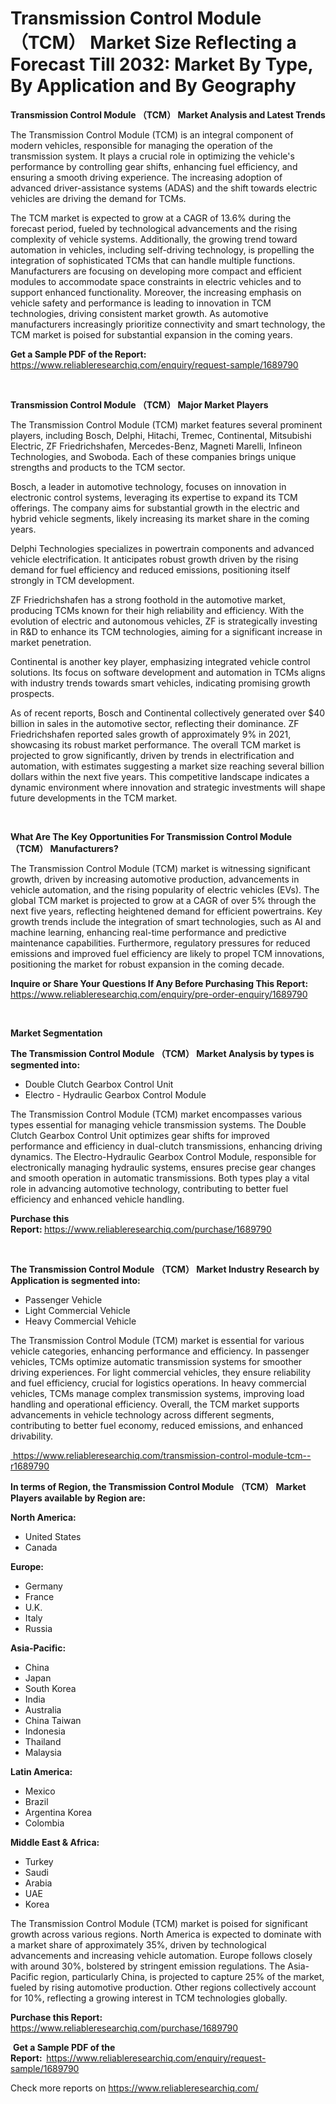 <p><h1>Transmission Control Module （TCM） Market Size Reflecting a Forecast Till 2032: Market By Type, By Application and By Geography</h1></p><p><strong>Transmission Control Module （TCM） Market Analysis and Latest Trends</strong></p>
<p><p>The Transmission Control Module (TCM) is an integral component of modern vehicles, responsible for managing the operation of the transmission system. It plays a crucial role in optimizing the vehicle's performance by controlling gear shifts, enhancing fuel efficiency, and ensuring a smooth driving experience. The increasing adoption of advanced driver-assistance systems (ADAS) and the shift towards electric vehicles are driving the demand for TCMs.</p><p>The TCM market is expected to grow at a CAGR of 13.6% during the forecast period, fueled by technological advancements and the rising complexity of vehicle systems. Additionally, the growing trend toward automation in vehicles, including self-driving technology, is propelling the integration of sophisticated TCMs that can handle multiple functions. Manufacturers are focusing on developing more compact and efficient modules to accommodate space constraints in electric vehicles and to support enhanced functionality. Moreover, the increasing emphasis on vehicle safety and performance is leading to innovation in TCM technologies, driving consistent market growth. As automotive manufacturers increasingly prioritize connectivity and smart technology, the TCM market is poised for substantial expansion in the coming years.</p></p>
<p><strong>Get a Sample PDF of the Report:&nbsp;</strong> <a href="https://www.reliableresearchiq.com/enquiry/request-sample/1689790?utm_campaign=2456&utm_medium=2&utm_source=Github&utm_content=ia&utm_term=26032025&utm_id=transmission-control-module-tcm">https://www.reliableresearchiq.com/enquiry/request-sample/1689790</a></p>
<p>&nbsp;</p>
<p><strong>Transmission Control Module （TCM） Major Market Players</strong></p>
<p><p>The Transmission Control Module (TCM) market features several prominent players, including Bosch, Delphi, Hitachi, Tremec, Continental, Mitsubishi Electric, ZF Friedrichshafen, Mercedes-Benz, Magneti Marelli, Infineon Technologies, and Swoboda. Each of these companies brings unique strengths and products to the TCM sector.</p><p>Bosch, a leader in automotive technology, focuses on innovation in electronic control systems, leveraging its expertise to expand its TCM offerings. The company aims for substantial growth in the electric and hybrid vehicle segments, likely increasing its market share in the coming years.</p><p>Delphi Technologies specializes in powertrain components and advanced vehicle electrification. It anticipates robust growth driven by the rising demand for fuel efficiency and reduced emissions, positioning itself strongly in TCM development.</p><p>ZF Friedrichshafen has a strong foothold in the automotive market, producing TCMs known for their high reliability and efficiency. With the evolution of electric and autonomous vehicles, ZF is strategically investing in R&D to enhance its TCM technologies, aiming for a significant increase in market penetration.</p><p>Continental is another key player, emphasizing integrated vehicle control solutions. Its focus on software development and automation in TCMs aligns with industry trends towards smart vehicles, indicating promising growth prospects.</p><p>As of recent reports, Bosch and Continental collectively generated over $40 billion in sales in the automotive sector, reflecting their dominance. ZF Friedrichshafen reported sales growth of approximately 9% in 2021, showcasing its robust market performance. The overall TCM market is projected to grow significantly, driven by trends in electrification and automation, with estimates suggesting a market size reaching several billion dollars within the next five years. This competitive landscape indicates a dynamic environment where innovation and strategic investments will shape future developments in the TCM market.</p></p>
<p>&nbsp;</p>
<p><strong>What Are The Key Opportunities For Transmission Control Module （TCM） Manufacturers?</strong></p>
<p><p>The Transmission Control Module (TCM) market is witnessing significant growth, driven by increasing automotive production, advancements in vehicle automation, and the rising popularity of electric vehicles (EVs). The global TCM market is projected to grow at a CAGR of over 5% through the next five years, reflecting heightened demand for efficient powertrains. Key growth trends include the integration of smart technologies, such as AI and machine learning, enhancing real-time performance and predictive maintenance capabilities. Furthermore, regulatory pressures for reduced emissions and improved fuel efficiency are likely to propel TCM innovations, positioning the market for robust expansion in the coming decade.</p></p>
<p><strong>Inquire or Share Your Questions If Any Before Purchasing This Report:</strong> <a href="https://www.reliableresearchiq.com/enquiry/pre-order-enquiry/1689790?utm_campaign=2456&utm_medium=2&utm_source=Github&utm_content=ia&utm_term=26032025&utm_id=transmission-control-module-tcm">https://www.reliableresearchiq.com/enquiry/pre-order-enquiry/1689790</a></p>
<p>&nbsp;</p>
<p><strong>Market Segmentation</strong></p>
<p><strong>The Transmission Control Module （TCM） Market Analysis by types is segmented into:</strong></p>
<p><ul><li>Double Clutch Gearbox Control Unit</li><li>Electro - Hydraulic Gearbox Control Module</li></ul></p>
<p><p>The Transmission Control Module (TCM) market encompasses various types essential for managing vehicle transmission systems. The Double Clutch Gearbox Control Unit optimizes gear shifts for improved performance and efficiency in dual-clutch transmissions, enhancing driving dynamics. The Electro-Hydraulic Gearbox Control Module, responsible for electronically managing hydraulic systems, ensures precise gear changes and smooth operation in automatic transmissions. Both types play a vital role in advancing automotive technology, contributing to better fuel efficiency and enhanced vehicle handling.</p></p>
<p><strong>Purchase this Report:&nbsp;</strong><a href="https://www.reliableresearchiq.com/purchase/1689790?utm_campaign=2456&utm_medium=2&utm_source=Github&utm_content=ia&utm_term=26032025&utm_id=transmission-control-module-tcm">https://www.reliableresearchiq.com/purchase/1689790</a></p>
<p>&nbsp;</p>
<p><strong>The Transmission Control Module （TCM） Market Industry Research by Application is segmented into:</strong></p>
<p><ul><li>Passenger Vehicle</li><li>Light Commercial Vehicle</li><li>Heavy Commercial Vehicle</li></ul></p>
<p><p>The Transmission Control Module (TCM) market is essential for various vehicle categories, enhancing performance and efficiency. In passenger vehicles, TCMs optimize automatic transmission systems for smoother driving experiences. For light commercial vehicles, they ensure reliability and fuel efficiency, crucial for logistics operations. In heavy commercial vehicles, TCMs manage complex transmission systems, improving load handling and operational efficiency. Overall, the TCM market supports advancements in vehicle technology across different segments, contributing to better fuel economy, reduced emissions, and enhanced drivability.</p></p>
<p><a href="https://www.reliableresearchiq.com/transmission-control-module-tcm--r1689790?utm_campaign=2456&utm_medium=2&utm_source=Github&utm_content=ia&utm_term=26032025&utm_id=transmission-control-module-tcm">&nbsp;https://www.reliableresearchiq.com/transmission-control-module-tcm--r1689790</a></p>
<p><strong>In terms of Region, the Transmission Control Module （TCM） Market Players available by Region are:</strong></p>
<p>
    <p> <strong> North America: </strong>
        <ul>
            <li>United States</li>
            <li>Canada</li>
        </ul>
        </p> 
    <p> <strong> Europe: </strong>
        <ul>
            <li>Germany</li>
            <li>France</li>
            <li>U.K.</li>
            <li>Italy</li>
            <li>Russia</li>
        </ul>
        </p> 
    <p> <strong> Asia-Pacific: </strong>
        <ul>
            <li>China</li>
            <li>Japan</li>
            <li>South Korea</li>
            <li>India</li>
            <li>Australia</li>
            <li>China Taiwan</li>
            <li>Indonesia</li>
            <li>Thailand</li>
            <li>Malaysia</li>
        </ul>
        </p> 
    <p> <strong> Latin America: </strong>
        <ul>
            <li>Mexico</li>
            <li>Brazil</li>
            <li>Argentina Korea</li>
            <li>Colombia</li>
        </ul>
        </p> 
    <p> <strong> Middle East & Africa: </strong>
        <ul>
            <li>Turkey</li>
            <li>Saudi</li>
            <li>Arabia</li>
            <li>UAE</li>
            <li>Korea</li>
        </ul>
    </p>
    </p>
<p><p>The Transmission Control Module (TCM) market is poised for significant growth across various regions. North America is expected to dominate with a market share of approximately 35%, driven by technological advancements and increasing vehicle automation. Europe follows closely with around 30%, bolstered by stringent emission regulations. The Asia-Pacific region, particularly China, is projected to capture 25% of the market, fueled by rising automotive production. Other regions collectively account for 10%, reflecting a growing interest in TCM technologies globally.</p></p>
<p><strong>Purchase this Report: </strong><a href="https://www.reliableresearchiq.com/purchase/1689790?utm_campaign=2456&utm_medium=2&utm_source=Github&utm_content=ia&utm_term=26032025&utm_id=transmission-control-module-tcm">https://www.reliableresearchiq.com/purchase/1689790</a></p>
<p>&nbsp;<strong>Get a Sample PDF of the Report:&nbsp;&nbsp;</strong><a href="https://www.reliableresearchiq.com/enquiry/request-sample/1689790?utm_campaign=2456&utm_medium=2&utm_source=Github&utm_content=ia&utm_term=26032025&utm_id=transmission-control-module-tcm">https://www.reliableresearchiq.com/enquiry/request-sample/1689790</a></p>
<p><strong></strong></p>
<p>Check more reports on <a href="https://www.reliableresearchiq.com/?utm_campaign=2456&utm_medium=2&utm_source=Github&utm_content=ia&utm_term=26032025&utm_id=transmission-control-module-tcm">https://www.reliableresearchiq.com/</a></p>